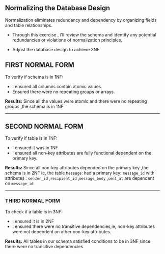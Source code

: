## Normalizing the Database Design
Normalization eliminates redundancy and dependency by organizing fields and table relationships.

- Through this exercise , i'll review the schema and identify any potential redundancies or violations of normalization principles.

- Adjust the database design to achieve 3NF.

## FIRST NORMAL FORM
To verify if schema is in 1NF:
- I ensured all columns contain atomic values.
- Ensured there were no repeating groups or arrays.

**Results:** Since all the values were atomic and there were no repeating groups ,the schema is in 1NF

---

## SECOND NORMAL FORM
To verify if table is in 1NF:
- I ensured it was in 1NF
- I ensured all non-key attributes are fully functional dependent on the primary key.

**Results:** Since all non-key attributes depended on the primary key ,the schema is in 2NF
ie, the table `Message`:
 had a primary key: `message_id`
 with attributes : `sender_id` ,`recipient_id` ,`message_body` ,`sent_at` are dependent on `message_id`

---

### THIRD NORMAL FORM
To check if a table is in 3NF:
- I ensured it is in 2NF
- I ensured there were no transitive dependencies,ie, non-key attributes were not dependent on other non-key attributes.

**Results:** All tables in our schema satisfied conditions to be in 3NF since there were no transitive dependencies